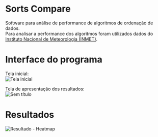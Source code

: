 # Sorts Compare 
Software para análise de performance de algoritmos de ordenação de dados.  
Para analisar a performance dos algoritmos foram utilizados dados do [Instituto Nacional de Meteorologia (INMET)](https://tempo.inmet.gov.br/TabelaEstacoes/A001).  

# Interface do programa
Tela inicial:  
![Tela inicial](https://user-images.githubusercontent.com/48874910/99601409-16fba080-29de-11eb-8929-d8935145fac7.png)

Tela de apresentação dos resultados:  
![Sem título](https://user-images.githubusercontent.com/48874910/99601655-97ba9c80-29de-11eb-8fb2-2898297af418.png)

# Resultados

![Resultado - Heatmap](https://github.com/LucasGabrielB/APS-2020-2/blob/master/results/Heatmap.png?raw=true)
